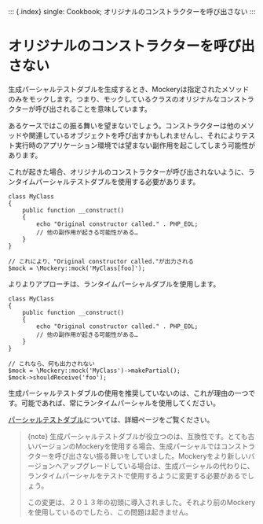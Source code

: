 ::: {.index}
single: Cookbook; オリジナルのコンストラクターを呼び出さない
:::

オリジナルのコンストラクターを呼び出さない
==========================================

生成パーシャルテストダブルを生成するとき、Mockeryは指定されたメソッドのみをモックします。つまり、モックしているクラスのオリジナルなコンストラクターが呼び出されることを意味しています。

あるケースではこの振る舞いを望まないでしょう。コンストラクターは他のメソッドや関連しているオブジェクトを呼び出すかもしれませんし、それによりテスト実行時のアプリケーション環境では望まない副作用を起こしてしまう可能性があります。

これが起きた場合、オリジナルのコンストラクターが呼び出されないように、ランタイムパーシャルテストダブルを使用する必要があります。

``` {.php}
class MyClass
{
    public function __construct()
    {
        echo "Original constructor called." . PHP_EOL;
        // 他の副作用が起きる可能性がある…
    }
}

// これにより、"Original constructor called."が出力される
$mock = \Mockery::mock('MyClass[foo]');
```

よりよりアプローチは、ランタイムパーシャルダブルを使用します。

``` {.php}
class MyClass
{
    public function __construct()
    {
        echo "Original constructor called." . PHP_EOL;
        // 他の副作用が起きる可能性がある…
    }
}

// これなら、何も出力されない
$mock = \Mockery::mock('MyClass')->makePartial();
$mock->shouldReceive('foo');
```

生成パーシャルテストダブルの使用を推奨していないのは、これが理由の一つです。可能であれば、常にランタイムパーシャルを使用してください。

[パーシャルテストダブル](creating_test_doubles.htm#パーシャルテストダブル)については、詳細ページをご覧ください。

> {note}
> 生成パーシャルテストダブルが役立つのは、互換性です。とても古いバージョンのMockeryを使用する場合、生成パーシャルではコンストラクターを呼び出さない振る舞いをしていました。Mockeryをより新しいバージョンへアップグレードしている場合は、生成パーシャルの代わりに、ランタイムパーシャルをテストで使用するように変更する必要があるでしょう。
>
> この変更は、２０１３年の初頭に導入されました。それより前のMockeryを使用しているのでしたら、この問題は起きません。
